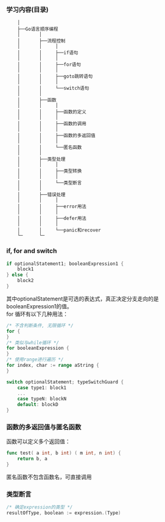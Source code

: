 
### 学习内容(目录)
```
    │ 
    ├──Go语言顺序编程
    │       │
    │       ├──流程控制
    │       │     │
    │       │     ├──if语句
    │       │     │ 
    │       │     ├──for语句
    │       │     │ 
    │       │     ├──goto跳转语句
    │       │     │ 
    │       │     └──switch语句  
    │       │
    │       ├──函数
    │       │     │
    │       │     ├──函数的定义  
    │       │     │
    │       │     ├──函数的调用
    │       │     │
    │       │     ├──函数的多返回值
    │       │     │
    │       │     └──匿名函数
    │       │
    │       ├──类型处理
    │       │     │
    │       │     ├──类型转换
    │       │     │
    │       │     └──类型断言
    │       │
    │       ├──错误处理
    │       │     │
    │       │     ├──error用法
    │       │     │ 
    │       │     ├──defer用法
    │       │     │ 
    │       │     └──panic和recover
    └─      └─
```

### if, for and switch

```go
if optionalStatement1; booleanExpression1 {
    block1
} else {
    block2
}
```
其中optionalStatement是可选的表达式，真正决定分支走向的是booleanExpression1的值。    
for 循环有以下几种用法：
```go
/* 不含判断条件, 无限循环 */
for {
}
/* 类似与while循环 */
for booleanExpression {
}
/* 使用range进行遍历 */
for index, char := range aString {
}
```
```go
switch optionalStatement; typeSwitchGuard {
    case type1: block1
    ...
    case typeN: blockN
    default: blockD
}
```

### 函数的多返回值与匿名函数
函数可以定义多个返回值：
```go
func test( a int, b int) ( m int, n int) {
    return b, a
}
```
匿名函数不包含函数名，可直接调用

### 类型断言
```go
/* 确定expression的类型 */
resultOfType, boolean := expression.(Type)
```
